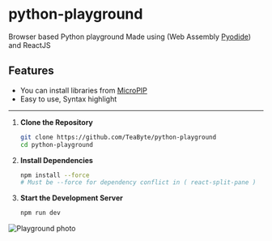 # python-playground

Browser based Python playground
Made using (Web Assembly [Pyodide](https://pyodide.org/en/stable/)) and ReactJS

## Features
- You can install libraries from [MicroPIP](https://pyodide.org/en/stable/usage/loading-packages.html#micropip)
- Easy to use, Syntax highlight

---

1. **Clone the Repository**

   ```sh
   git clone https://github.com/TeaByte/python-playground
   cd python-playground
   ```

2. **Install Dependencies**

   ```sh
   npm install --force
   # Must be --force for dependency conflict in ( react-split-pane )
   ```

3. **Start the Development Server**

   ```sh
   npm run dev
   ```

![Playground photo](https://i.ibb.co/0ndYtx2/Capture.png)
